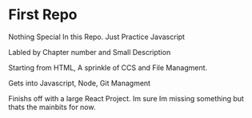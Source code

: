 # First Repo
Nothing Special In this Repo. Just Practice Javascript

Labled by Chapter number and Small Description

Starting from HTML, A sprinkle of CCS and File Managment.

Gets into Javascript, Node, Git Managment

Finishs off with a large React Project. Im sure Im missing something but thats the mainbits for now. 
